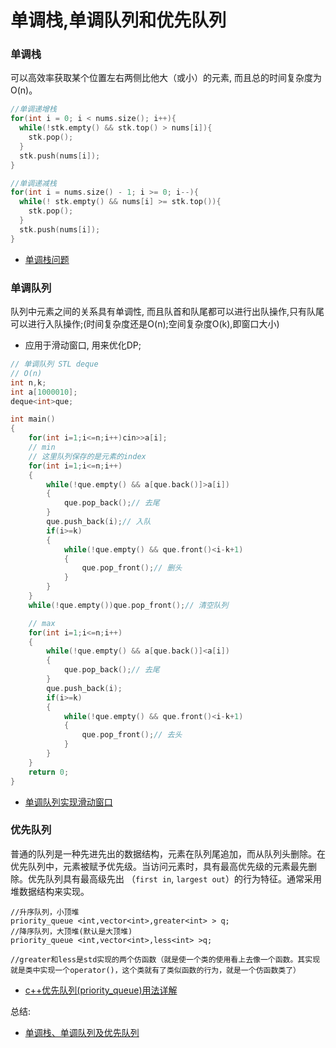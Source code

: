 # 单调栈,单调队列和优先队列

### 单调栈
可以高效率获取某个位置左右两侧比他大（或小）的元素, 而且总的时间复杂度为O(n)。

```c++
//单调递增栈
for(int i = 0; i < nums.size(); i++){
  while(!stk.empty() && stk.top() > nums[i]){
    ​stk.pop();
  }
  stk.push(nums[i]);
}

//单调递减栈
for(int i = nums.size() - 1; i >= 0; i--){
  while(! stk.empty() && nums[i] >= stk.top()){
    stk.pop();
  }         
  stk.push(nums[i]);
}
```

* [单调栈问题](https://blog.csdn.net/wuhuagu_wuhuaguo/article/details/103966329)

### 单调队列
队列中元素之间的关系具有单调性, 而且队首和队尾都可以进行出队操作,只有队尾可以进行入队操作;(时间复杂度还是O(n);空间复杂度O(k),即窗口大小)
* 应用于滑动窗口, 用来优化DP;

```c++
// 单调队列 STL deque
// O(n) 
int n,k;
int a[1000010];
deque<int>que;

int main()
{
    for(int i=1;i<=n;i++)cin>>a[i];
    // min 
    // 这里队列保存的是元素的index 
    for(int i=1;i<=n;i++)
    {
        while(!que.empty() && a[que.back()]>a[i])
        {
            que.pop_back();// 去尾 
        }
        que.push_back(i);// 入队
        if(i>=k)
        {
            while(!que.empty() && que.front()<i-k+1)
            {
                que.pop_front();// 删头 
            }
        } 
    }
    while(!que.empty())que.pop_front();// 清空队列 

    // max
    for(int i=1;i<=n;i++)
    {
        while(!que.empty() && a[que.back()]<a[i])
        {
            que.pop_back();// 去尾 
        }
        que.push_back(i);
        if(i>=k)
        {
            while(!que.empty() && que.front()<i-k+1)
            {
                que.pop_front();// 去头 
            }
        }
    }
    return 0;
}
```

* [单调队列实现滑动窗口](https://www.jianshu.com/p/0176fd681d5a)

### 优先队列
普通的队列是一种先进先出的数据结构，元素在队列尾追加，而从队列头删除。在优先队列中，元素被赋予优先级。当访问元素时，具有最高优先级的元素最先删除。优先队列具有最高级先出 （`first in`, `largest out`）的行为特征。通常采用堆数据结构来实现。

```
//升序队列，小顶堆
priority_queue <int,vector<int>,greater<int> > q;
//降序队列，大顶堆(默认是大顶堆)
priority_queue <int,vector<int>,less<int> >q;

//greater和less是std实现的两个仿函数（就是使一个类的使用看上去像一个函数。其实现就是类中实现一个operator()，这个类就有了类似函数的行为，就是一个仿函数类了）
```

* [c++优先队列(priority_queue)用法详解](https://www.cnblogs.com/huashanqingzhu/p/11040390.html)

总结:
* [单调栈、单调队列及优先队列](https://www.cnblogs.com/StungYep/p/12254035.html)
